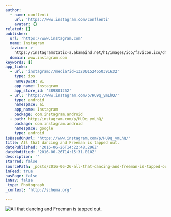 ```yaml
---
author:
  - name: conflenti
    url: 'https://www.instagram.com/conflenti'
    avatar: {}
related: []
publisher:
  url: 'https://www.instagram.com'
  name: Instagram
  favicon: >-
    https://instagramstatic-a.akamaihd.net/h1/images/ico/favicon.ico/dfa85bb1fd63.ico
  domain: www.instagram.com
keywords: []
app_links:
  - url: 'instagram://media?id=132001524650391632'
    type: ios
    namespace: ai
    app_name: Instagram
    app_store_id: '389801252'
  - url: 'https://www.instagram.com/p/HU9q_ymLhQ/'
    type: android
    namespace: ai
    app_name: Instagram
    package: com.instagram.android
  - path: https/instagram.com/p/HU9q_ymLhQ/
    package: com.instagram.android
    namespace: google
    type: android
isBasedOnUrl: 'https://www.instagram.com/p/HU9q_ymLhQ/'
title: All that dancing and Freeman is tapped out.
datePublished: '2016-06-26T14:22:48.296Z'
dateModified: '2016-06-26T14:15:31.010Z'
description: ''
starred: false
sourcePath: _posts/2016-06-26-all-that-dancing-and-freeman-is-tapped-out.md
inFeed: true
hasPage: false
inNav: false
_type: Photograph
_context: 'http://schema.org'

---
```

![All that dancing and Freeman is tapped out.](https://scontent.cdninstagram.com/t51.2885-15/e15/11176330_1577575329180353_1752684479_n.jpg?ig_cache_key=MTMyMDAxNTI0NjUwMzkxNjMy.2)